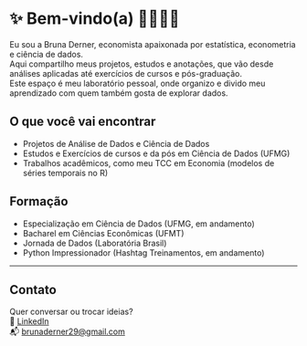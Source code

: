 # ✨ Bem-vindo(a) 💖👩🏻‍💻

Eu sou a Bruna Derner, economista apaixonada por estatística, econometria e ciência de dados.  
Aqui compartilho meus projetos, estudos e anotações, que vão desde análises aplicadas até exercícios de cursos e pós-graduação.  
Este espaço é meu laboratório pessoal, onde organizo e divido meu aprendizado com quem também gosta de explorar dados.  

## O que você vai encontrar
- Projetos de Análise de Dados e Ciência de Dados  
- Estudos e Exercícios de cursos e da pós em Ciência de Dados (UFMG)  
- Trabalhos acadêmicos, como meu TCC em Economia (modelos de séries temporais no R)  

## Formação 
- Especialização em Ciência de Dados (UFMG, em andamento)  
- Bacharel em Ciências Econômicas (UFMT)  
- Jornada de Dados (Laboratória Brasil)  
- Python Impressionador (Hashtag Treinamentos, em andamento)  

---
## Contato
Quer conversar ou trocar ideias?  
🔗 [LinkedIn](https://www.linkedin.com/in/bruna-derner)  
📬 brunaderner29@gmail.com  

